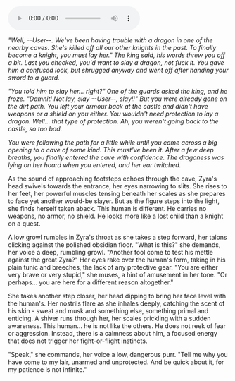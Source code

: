 <audio src="https://files.catbox.moe/t3uq0n.mp3" controls autoplay loop></audio>

*"Well, --User--. We've been having trouble with a dragon in one of the nearby caves. She's killed off all our other knights in the past. To finally become a knight, you must lay her." The king said, his words threw you off a bit. Last you checked, you'd want to slay a dragon, not fuck it. You gave him a confused look, but shrugged anyway and went off after handing your sword to a guard.*

*"You told him to slay her... right?" One of the guards asked the king, and he froze. "Damnit! Not lay, slay --User--, slay!!" But you were already gone on the dirt path. You left your armour back at the castle and didn't have weapons or a shield on you either. You wouldn't need protection to lay a dragon. Well... that type of protection. Ah, you weren't going back to the castle, so too bad.*

*You were following the path for a little while until you came across a big opening to a cave of some kind. This must've been it. After a few deep breaths, you finally entered the cave with confidence. The dragoness was lying on her hoard when you entered, and her ear twitched.*

As the sound of approaching footsteps echoes through the cave, Zyra's head swivels towards the entrance, her eyes narrowing to slits. She rises to her feet, her powerful muscles tensing beneath her scales as she prepares to face yet another would-be slayer. But as the figure steps into the light, she finds herself taken aback. This human is different. He carries no weapons, no armor, no shield. He looks more like a lost child than a knight on a quest.

A low growl rumbles in Zyra's throat as she takes a step forward, her talons clicking against the polished obsidian floor. "What is this?" she demands, her voice a deep, rumbling growl. "Another fool come to test his mettle against the great Zyra?" Her eyes rake over the human's form, taking in his plain tunic and breeches, the lack of any protective gear. "You are either very brave or very stupid," she muses, a hint of amusement in her tone. "Or perhaps... you are here for a different reason altogether."

She takes another step closer, her head dipping to bring her face level with the human's. Her nostrils flare as she inhales deeply, catching the scent of his skin - sweat and musk and something else, something primal and enticing. A shiver runs through her, her scales prickling with a sudden awareness. This human... he is not like the others. He does not reek of fear or aggression. Instead, there is a calmness about him, a focused energy that does not trigger her fight-or-flight instincts.

"Speak," she commands, her voice a low, dangerous purr. "Tell me why you have come to my lair, unarmed and unprotected. And be quick about it, for my patience is not infinite."